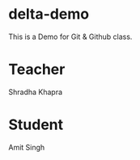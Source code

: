 # delta-demo
This is a Demo for Git &amp; Github class.

# Teacher
Shradha Khapra

# Student
Amit Singh